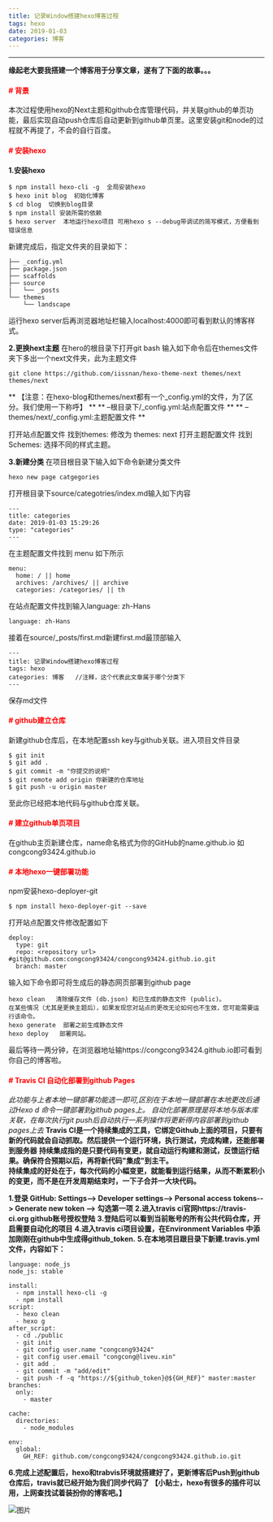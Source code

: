 ```yaml
---
title: 记录Window搭建hexo博客过程
tags: hexo
date: 2019-01-03 
categories: 博客 
---
```

***
**缘起老大要我搭建一个博客用于分享文章，遂有了下面的故事。。。**

#### <font color=red># 背景</font>

本次过程使用hexo的Next主题和github仓库管理代码，并关联github的单页功能，最后实现自动push仓库后自动更新到github单页里。这里安装git和node的过程就不再提了，不会的自行百度。

#### <font color=red># 安装hexo</font>
**1.安装hexo**
``` 
$ npm install hexo-cli -g  全局安装hexo
$ hexo init blog  初始化博客
$ cd blog  切换到blog目录
$ npm install 安装所需的依赖
$ hexo server  本地运行hexo项目 可用hexo s --debug带调试的简写模式，方便看到错误信息
```
<!--more-->
新建完成后，指定文件夹的目录如下：
```
├── _config.yml
├── package.json
├── scaffolds
├── source
|   └── _posts
└── themes
    └── landscape
```
运行hexo server后再浏览器地址栏输入localhost:4000即可看到默认的博客样式。

**2.更换hext主题**
在hero的根目录下打开git bash 输入如下命令后在themes文件夹下多出一个next文件夹，此为主题文件
```
git clone https://github.com/iissnan/hexo-theme-next themes/next themes/next
```
** 【注意：在hexo-blog和themes/next都有一个_config.yml的文件，为了区分。我们使用一下称呼】 **
** –根目录下/_config.yml:站点配置文件 **
** –themes/next/_config.yml:主题配置文件 **

打开站点配置文件 找到themes: 修改为 themes: next
打开主题配置文件 找到Schemes: 选择不同的样式主题。

**3.新建分类**
在项目根目录下输入如下命令新建分类文件
```
hexo new page catgegories
```
打开根目录下source/categotries/index.md输入如下内容
```
---
title: categories
date: 2019-01-03 15:29:26
type: "categories"
---
```

在主题配置文件找到 menu 如下所示
```
menu:
  home: / || home
  archives: /archives/ || archive
  categories: /categories/ || th
```

在站点配置文件找到输入language: zh-Hans
```
language: zh-Hans
```

接着在source/_posts/first.md新建first.md最顶部输入
```
---
title: 记录Window搭建hexo博客过程
tags: hexo
categories: 博客   //注释，这个代表此文章属于哪个分类下
---
```
保存md文件

#### <font color=red># github建立仓库</font>
新建github仓库后，在本地配置ssh key与github关联。进入项目文件目录
```
$ git init
$ git add .
$ git commit -m "你提交的说明"
$ git remote add origin 你新建的仓库地址
$ git push -u origin master
```
至此你已经把本地代码与github仓库关联。

#### <font color=red># 建立github单页项目</font>
在github主页新建仓库，name命名格式为你的GitHub的name.github.io  如 congcong93424.github.io


#### <font color=red># 本地hexo一键部署功能</font>
npm安装hexo-deployer-git
```
$ npm install hexo-deployer-git --save
```
打开站点配置文件修改配置如下
```
deploy:
  type: git
  repo: <repository url> #git@github.com:congcong93424/congcong93424.github.io.git
  branch: master
```

输入如下命令即可将生成后的静态网页部署到github page
```
hexo clean   清除缓存文件 (db.json) 和已生成的静态文件 (public)。
在某些情况（尤其是更换主题后），如果发现您对站点的更改无论如何也不生效，您可能需要运行该命令。
hexo generate  部署之前生成静态文件
hexo deploy   部署网站。
```
最后等待一两分钟，在浏览器地址输https://congcong93424.github.io即可看到你自己的博客啦。

#### <font color=red># Travis CI 自动化部署到github Pages</font>
*此功能与上者本地一键部署功能选一即可,区别在于本地一键部署在本地更改后通过Hexo d 命令一键部署到github pages上。*
*自动化部署原理是将本地与版本库关联，在每次执行git push后自动执行一系列操作将更新得内容部署到github pages上去*
**Travis CI是一个持续集成的工具，它绑定Github上面的项目，只要有新的代码就会自动抓取。然后提供一个运行环境，执行测试，完成构建，还能部署到服务器**
**持续集成指的是只要代码有变更，就自动运行构建和测试，反馈运行结果。确保符合预期以后，再将新代码"集成"到主干。**  
**持续集成的好处在于，每次代码的小幅变更，就能看到运行结果，从而不断累积小的变更，而不是在开发周期结束时，一下子合并一大块代码。**

**1.登录 GitHub: Settings--> Developer settings--> Personal access tokens--> Generate new token --> 勾选第一项**
**2.进入travis ci官网https://travis-ci.org  github账号授权登陆**
**3.登陆后可以看到当前账号的所有公共代码仓库，开启需要自动化的项目**
**4.进入travis ci项目设置，在Environment Variables 中添加刚刚在github中生成得github_token.**
**5.在本地项目跟目录下新建.travis.yml文件，内容如下：**
```
language: node_js
node_js: stable

install:
  - npm install hexo-cli -g
  - npm install
script:
  - hexo clean
  - hexo g
after_script:
  - cd ./public
  - git init
  - git config user.name "congcong93424"
  - git config user.email "congcong@liveu.xin"
  - git add .
  - git commit -m "add/edit"
  - git push -f -q "https://${github_token}@${GH_REF}" master:master
branches:
  only:
    - master

cache:
  directories:
    - node_modules

env:
  global:
    GH_REF: github.com/congcong93424/congcong93424.github.io.git
```

**6.完成上述配置后，hexo和trabvis环境就搭建好了，更新博客后Push到github仓库后，travis就已经开始为我们同步代码了**
**【小贴士，hexo有很多的插件可以用，上网查找试着装扮你的博客吧。】**
<!-- <img src="/images/1.png" width="400px" /> -->
 <!-- 9dc6efe819a86f80a52588a7a9729f20c6344c0d  -->
![图片](/images/1.png)
